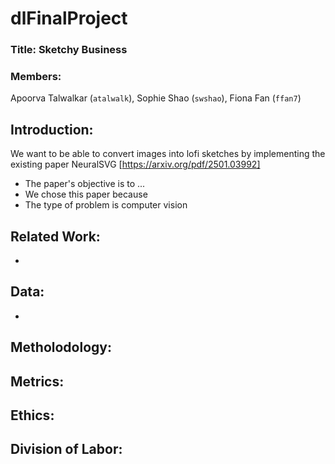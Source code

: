 # dlFinalProject

### Title: Sketchy Business

### Members: 
Apoorva Talwalkar (`atalwalk`), Sophie Shao (`swshao`), Fiona Fan (`ffan7`)

## Introduction:

We want to be able to convert images into lofi sketches by implementing the existing paper NeuralSVG [https://arxiv.org/pdf/2501.03992]

* The paper's objective is to ...
* We chose this paper because
* The type of problem is computer vision

## Related Work:

* 

## Data:

* 

## Metholodology:

## Metrics:

## Ethics:

## Division of Labor:
